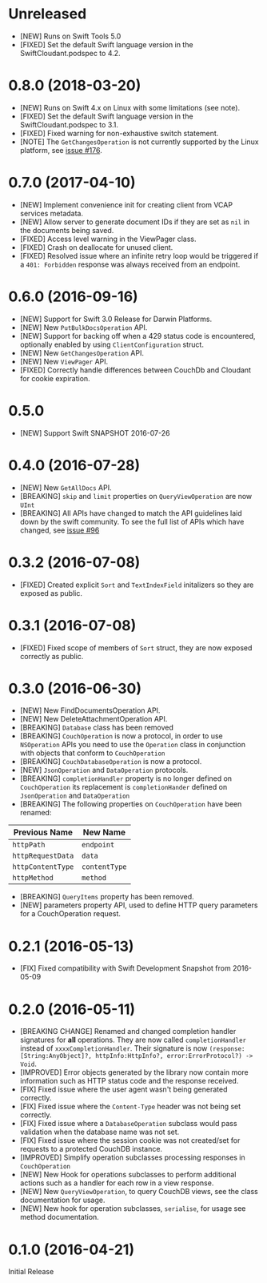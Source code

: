 # Unreleased

- [NEW] Runs on Swift Tools 5.0
- [FIXED] Set the default Swift language version in the SwiftCloudant.podspec to 4.2.

# 0.8.0 (2018-03-20)

- [NEW] Runs on Swift 4.x on Linux with some limitations (see note).
- [FIXED] Set the default Swift language version in the SwiftCloudant.podspec to 3.1.
- [FIXED] Fixed warning for non-exhaustive switch statement.
- [NOTE] The `GetChangesOperation` is not currently supported by the Linux platform,
  see [issue #176](https://github.com/cloudant/swift-cloudant/issues/176).

# 0.7.0 (2017-04-10)

- [NEW] Implement convenience init for creating client from VCAP services metadata.
- [NEW] Allow server to generate document IDs if they are set as `nil` in the documents being saved.
- [FIXED] Access level warning in the ViewPager class.
- [FIXED] Crash on deallocate for unused client.
- [FIXED] Resolved issue where an infinite retry loop would be triggered if
  a `401: Forbidden` response was always received from an endpoint.

# 0.6.0 (2016-09-16)

- [NEW] Support for Swift 3.0 Release for Darwin Platforms.
- [NEW] New `PutBulkDocsOperation` API.
- [NEW] Support for backing off when a 429 status code is encountered, optionally enabled by using
   `ClientConfiguration` struct.
- [NEW] New `GetChangesOperation` API.
- [NEW] New `ViewPager` API.
- [FIXED] Correctly handle differences between CouchDb and Cloudant for cookie expiration.

# 0.5.0

- [NEW] Support Swift SNAPSHOT 2016-07-26

# 0.4.0 (2016-07-28)

- [NEW] New `GetAllDocs` API.
- [BREAKING] `skip` and `limit` properties on `QueryViewOperation` are now `UInt`
- [BREAKING] All APIs have changed to match the API guidelines laid down by the
  swift community. To see the full list of APIs which have changed, see
  [issue #96](https://github.com/cloudant/swift-cloudant/issues/96)

# 0.3.2 (2016-07-08)

- [FIXED] Created explicit `Sort` and `TextIndexField` initalizers so they are exposed as public.

# 0.3.1 (2016-07-08)

- [FIXED] Fixed scope of members of `Sort` struct, they are now exposed
  correctly as public.

# 0.3.0 (2016-06-30)

- [NEW] New FindDocumentsOperation API.
- [NEW] New DeleteAttachmentOperation API.
- [BREAKING] `Database` class has been removed
- [BREAKING] `CouchOperation` is now a protocol, in order to use `NSOperation` APIs
  you need to use the `Operation` class in conjunction with objects that conform
  to `CouchOperation`
- [BREAKING] `CouchDatabaseOperation` is now a protocol.
- [NEW] `JsonOperation` and `DataOperation` protocols.
- [BREAKING] `completionHandler` property is no longer defined on `CouchOperation`
   its replacement is `completionHander` defined on `JsonOperation` and `DataOperation`
- [BREAKING] The following properties on `CouchOperation` have been renamed:

| Previous Name | New Name |
|---------------|---------|
| `httpPath` | `endpoint`|
| `httpRequestData` | `data` |
| `httpContentType` | `contentType`|
|`httpMethod` | `method`|

- [BREAKING] `QueryItems` property has been removed.
- [NEW] parameters property API, used to define HTTP query parameters for a CouchOperation request.


# 0.2.1 (2016-05-13)

- [FIX] Fixed compatibility with Swift Development Snapshot from 2016-05-09

# 0.2.0 (2016-05-11)

- [BREAKING CHANGE] Renamed and changed completion handler signatures for **all**
  operations. They are now called `completionHandler` instead of `xxxxCompletionHandler`.
  Their signature is now `(response:[String:AnyObject]?, httpInfo:HttpInfo?, error:ErrorProtocol?) -> Void`.
- [IMPROVED] Error objects generated by the library now contain more information
  such as HTTP status code and the response received.
- [FIX] Fixed issue where the user agent wasn't being generated correctly.
- [FIX] Fixed issue where the `Content-Type` header was not being set correctly.
- [FIX] Fixed issue where a `DatabaseOperation` subclass would pass validation
   when the database name was not set.
- [FIX] Fixed issue where the session cookie was not created/set for requests to
   a protected CouchDB instance.
- [IMPROVED] Simplify operation subclasses processing responses in `CouchOperation`
- [NEW] New Hook for operations subclasses to perform additional actions such
   as a handler for each row in a view response.
- [NEW] New `QueryViewOperation`, to query CouchDB views, see the class documentation
  for usage.
- [NEW] New hook for operation subclasses, `serialise`, for usage see method documentation.

# 0.1.0 (2016-04-21)

Initial Release
